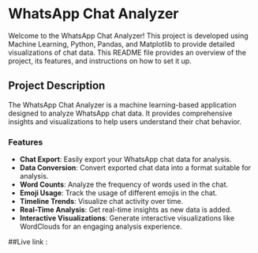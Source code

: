 # WhatsApp Chat Analyzer

Welcome to the WhatsApp Chat Analyzer! This project is developed using Machine Learning, Python, Pandas, and Matplotlib to provide detailed visualizations of chat data. This README file provides an overview of the project, its features, and instructions on how to set it up.

## Project Description

The WhatsApp Chat Analyzer is a machine learning-based application designed to analyze WhatsApp chat data. It provides comprehensive insights and visualizations to help users understand their chat behavior.

### Features

- **Chat Export**: Easily export your WhatsApp chat data for analysis.
- **Data Conversion**: Convert exported chat data into a format suitable for analysis.
- **Word Counts**: Analyze the frequency of words used in the chat.
- **Emoji Usage**: Track the usage of different emojis in the chat.
- **Timeline Trends**: Visualize chat activity over time.
- **Real-Time Analysis**: Get real-time insights as new data is added.
- **Interactive Visualizations**: Generate interactive visualizations like WordClouds for an engaging analysis experience.

##Live link : 
